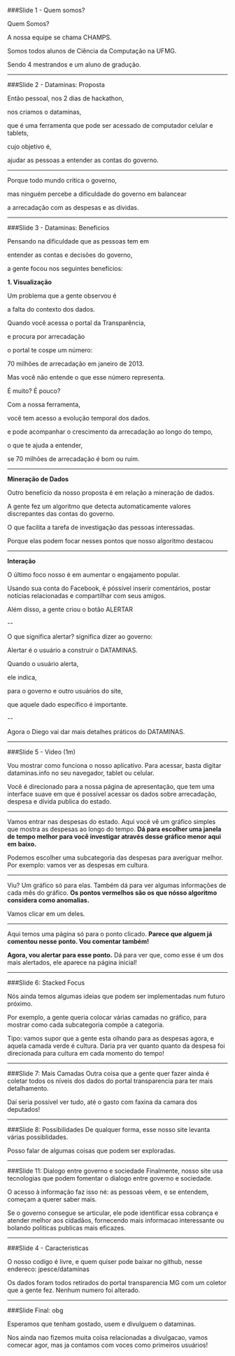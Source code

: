 ###Slide 1 - Quem somos?

Quem Somos? 

A nossa equipe se chama CHAMPS.

Somos todos alunos de Ciência da Computação na UFMG.

Sendo 4 mestrandos e um aluno de gradução.

---

###Slide 2 - Dataminas: Proposta

Então pessoal, nos 2 dias de hackathon, 

nos criamos o dataminas, 

que é uma ferramenta que pode ser acessado de computador celular e tablets,

cujo objetivo é,

ajudar as pessoas a entender as contas do governo.

---

Porque todo mundo critica o governo, 

mas ninguém percebe a dificuldade do governo em balancear 

a arrecadação com as despesas e as dívidas.

---

###Slide 3 - Dataminas: Beneficios

Pensando na dificuldade que as pessoas tem em

entender as contas e decisões do governo, 

a gente focou nos seguintes benefícios:

**1. Visualização**

Um problema que a gente observou é 

a falta do contexto dos dados.

Quando você acessa o portal da Transparência,

e procura por arrecadação

o portal te cospe um número:

70 milhões de arrecadação em janeiro de 2013.

Mas você não entende o que esse número representa.

É muito? É pouco?

Com a nossa ferramenta, 

você tem acesso a evolução temporal dos dados.

e pode acompanhar o crescimento da arrecadação ao longo do tempo,

o que te ajuda a entender, 

se 70 milhões de arrecadação é bom ou ruim.

---

**Mineração de Dados**

Outro beneficio da nosso proposta é em relação a mineração de dados.

A gente fez um algoritmo que detecta automaticamente valores discrepantes das contas do governo. 

O que facilita a tarefa de investigação das pessoas interessadas.

Porque elas podem focar nesses pontos que nosso algoritmo destacou

---

**Interação**

O último foco nosso é em aumentar o engajamento popular.

Usando sua conta do Facebook, é póssível inserir comentários, postar notícias relacionadas e compartilhar com seus amigos.

Além disso, a gente criou o botão ALERTAR 

--

O que significa alertar? significa dizer ao governo:

Alertar é o usuário a construir o DATAMINAS.

Quando o usuário alerta, 

ele indica, 

para o governo e outro usuários do site,

que aquele dado específico é importante.

--

Agora o Diego vai dar mais detalhes práticos do DATAMINAS.

---

###Slide 5 - Video (1m)

Vou mostrar como funciona o nosso aplicativo.
 Para acessar, basta digitar dataminas.info no seu navegador, tablet ou celular.

Você é direcionado para a nossa página de apresentação, que tem uma interface suave em que é possível acessar os dados sobre arrecadação, despesa e dívida publica do estado. 

---

Vamos entrar nas despesas do estado.
Aqui você vê um gráfico simples que mostra as despesas ao longo do tempo.
**Dá para escolher uma janela de tempo melhor para você investigar através desse gráfico menor aqui em baixo.**

Podemos escolher uma subcategoria das despesas para averiguar melhor. 
Por exemplo: vamos ver as despesas em cultura.


--- 

Viu? Um gráfico só para elas.
Também dá para ver algumas informações de cada mês do gráfico. 
**Os pontos vermelhos são os que nósso algoritmo considera como anomalias.**

Vamos clicar em um deles.

--- 

Aqui temos uma página só para o ponto clicado.
**Parece que alguem já comentou nesse ponto. Vou comentar também!** 

**Agora, vou alertar para esse ponto.** 
Dá para ver que, como esse é um dos mais alertados, ele aparece na página inicial!

---

###Slide 6: Stacked Focus 

Nós ainda temos algumas ideias que podem ser implementadas num futuro próximo.

Por exemplo, a gente queria colocar várias camadas no gráfico, para mostrar como cada subcategoria compõe a categoria. 

Tipo: vamos supor que a gente esta olhando para as despesas agora, e aquela camada verde é cultura. Daria pra ver quanto quanto da despesa foi direcionada para  cultura em cada momento do tempo!

---

###Slide 7: Mais Camadas
Outra coisa que a gente quer fazer ainda é coletar todos os níveis dos dados do portal transparencia para ter mais detalhamento.

Daí seria possivel ver tudo, até o gasto com faxina da camara dos deputados!

---

###Slide 8: Possibilidades
De qualquer forma, esse nosso site levanta várias possiblidades. 

Posso falar de algumas coisas que podem ser exploradas.


---

###Slide 11: Dialogo entre governo e sociedade
Finalmente, nosso site usa tecnologias que podem fomentar o dialogo entre governo e sociedade. 

O acesso à informação faz isso né: as pessoas vêem, e se entendem, começam a querer saber mais. 

Se o governo consegue se articular, ele pode identificar essa cobrança e atender melhor aos cidadãos, fornecendo mais informacao interessante ou bolando politicas publicas mais eficazes. 

---

###Slide 4 - Caracteristicas

O nosso codigo é livre, e quem quiser pode baixar no github, nesse endereco: jpesce/dataminas

Os dados foram todos retirados do portal transparencia MG com um coletor que a gente fez.
Nenhum numero foi alterado.

---

###Slide Final: obg

Esperamos que tenham gostado, usem e divulguem o dataminas. 

Nos ainda nao fizemos muita coisa relacionadas a divulgacao, vamos comecar agor, mas ja contamos com voces como primeiros usuários!